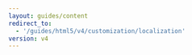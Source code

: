 ```yaml
---
layout: guides/content
redirect_to:
  - '/guides/html5/v4/customization/localization'
version: v4
---
```


<!--
show/hide “export” button (2x)
change the text of "Export" button in the top bar (2x)
define the default color of the text label and the drawing lines
remove "New" button from the top bar in the editor
hide certain toolbar buttons
-->